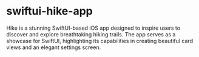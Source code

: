 # swiftui-hike-app
Hike is a stunning SwiftUI-based iOS app designed to inspire users to discover and explore breathtaking hiking trails. The app serves as a showcase for SwiftUI, highlighting its capabilities in creating beautiful card views and an elegant settings screen.
